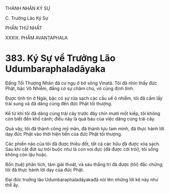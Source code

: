 THÁNH NHÂN KÝ SỰ

C. Trưởng Lão Ký Sự

PHẦN THỨ NHẤT

XXXIX. PHẨM AVAṆṬAPHALA

# 383. Ký Sự về Trưởng Lão Udumbaraphaladāyaka

Đấng Tối Thượng Nhân đã cư ngụ ở bờ sông Vinatā. Tôi đã nhìn thấy đức Phật, bậc Vô Nhiễm, đấng có sự chăm chú, vô cùng định tĩnh.

Được tịnh tín ở Ngài, bậc có sự rửa sạch các cấu uế ô nhiễm, tôi đã cầm lấy trái sung và đã dâng cúng đến đức Phật tối thượng.

Kể từ khi tôi đã dâng cúng trái cây trước đây chín mươi mốt kiếp, tôi không còn biết đến khổ cảnh; điều này là quả báu của việc dâng cúng trái cây.

Quả vậy, tôi đã thành công mỹ mãn, đã thành tựu tam minh, đã thực hành lời dạy đức Phật vào thời hiện tiền của đức Phật tối thượng.

Các phiền não của tôi đã được thiêu đốt, tất cả các hữu đã được xóa sạch. Sau khi cắt đứt sự trói buộc như là con voi đực (đã được cởi trói), tôi sống không còn lậu hoặc.

Bốn (tuệ) phân tích, tám giải thoát, và sáu thắng trí đã được (tôi) đắc chứng; tôi đã thực hành lời dạy của đức Phật.

Đại đức trưởng lão Udumbaraphaladāyakađã nói lên những lời kệ này như thế ấy.
